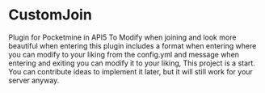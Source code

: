 # CustomJoin
Plugin for Pocketmine in API5 To Modify when joining and look more beautiful when entering this plugin includes a format when entering where you can modify to your liking from the config.yml and message when entering and exiting you can modify it to your liking, This project is a start. You can contribute ideas to implement it later, but it will still work for your server anyway.
